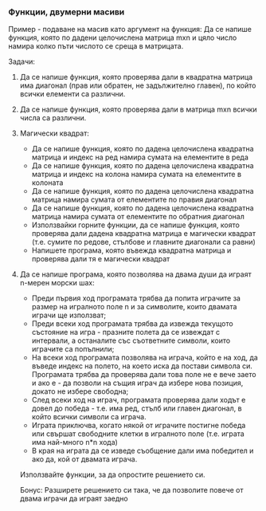 ### Функции, двумерни масиви

Пример - подаване на масив като аргумент на функция:
Да се напише функция, която по дадени целочислена матрица mxn и цяло число намира колко пъти числото се среща в матрицата.

Задачи:
1. Да се напише функция, която проверява дали в квадратна матрица има диагонал (прав или обратен, не задължително главен), по който всички елементи са различни.
1. Да се напише функция, която проверява дали в матрица mxn всички числа са различни.
1. Магически квадрат:
    * Да се напише функция, която по дадена целочислена квадратна матрица и индекс на ред намира сумата на елементите в реда
    * Да се напише функция, която по дадена целочислена квадратна матрица и индекс на колона намира сумата на елементите в колоната
    * Да се напише функция, която по дадена целочислена квадратна матрица намира сумата от елементите по правия диагонал
    * Да се напише функция, която по дадена целочислена квадратна матрица намира сумата от елементите по обратния диагонал
    * Използвайки горните функции, да се напише функция, която проверява дали дадена квадратна матрица е магически квадрат (т.е. сумите по редове, стълбове и главните диагонали са равни)
    * Напишете програма, която въвежда квадратна матрица и проверява дали тя е магически квадрат 
1. Да се напише програма, която позволява на двама души да играят n-мерен морски шах:
    * Преди първия ход програмата трябва да попита играчите за размер на игралното поле n и за символите, които двамата играчи ще използват;
    * Преди всеки ход програмата трябва да извежда текущото състояние на игра - празните полета да се извеждат с интервали, а останалите със съответните символи, които играчите са попълнили;
    * На всеки ход програмата позволява на играча, който е на ход, да въведе индекс на полето, на което иска да постави символа си. Програмата трябва да проверява дали това поле не е вече заето и ако е - да позволи на същия играч да избере нова позиция, докато не избере свободна;
    * След всеки ход на играч, програмата проверява дали ходът е довел до победа - т.е. има ред, стълб или главен диагонал, в който всички символи са играча.
    * Играта приключва, когато някой от играчите постигне победа или свършат свободните клетки в игралното поле (т.е. играта има най-много n*n хода)
    * В края на играта да се изведе съобщение дали има победител и ако да, кой от двамата играча.
    
    Използвайте функции, за да опростите решението си.

    Бонус: Разширете решението си така, че да позволите повече от двама играчи да играят заедно
